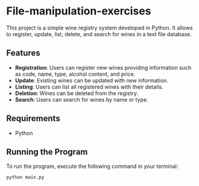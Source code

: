 # File-manipulation-exercises

This project is a simple wine registry system developed in Python. It allows to register, update, list, delete, and search for wines in a text file database.

## Features

- **Registration**: Users can register new wines providing information such as code, name, type, alcohol content, and price.
- **Update**: Existing wines can be updated with new information.
- **Listing**: Users can list all registered wines with their details.
- **Deletion**: Wines can be deleted from the registry.
- **Search**: Users can search for wines by name or type.

## Requirements

- Python 

## Running the Program

To run the program, execute the following command in your terminal:

`python main.py`